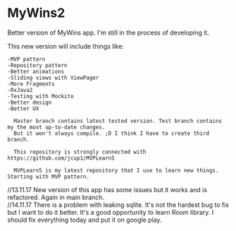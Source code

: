 # MyWins2
Better version of MyWins app. I'm still in the process of developing it.
  
  This new version will include things like:
    
    -MVP pattern  
    -Repository pattern  
    -Better animations  
    -Sliding views with ViewPager  
    -More Fragments  
    -RxJava2  
    -Testing with Mockito  
    -Better design  
    -Better UX
      
      Master branch contains latest tested version. Test branch contains my the most up-to-date changes.
      But it won't always compile. ;D I think I have to create third branch.
        
      This repository is strongly connected with https://github.com/jcup1/MVPLearn5
          
      MVPLearn5 is my latest repository that I use to learn new things. Starting with MVP pattern.  
        
//13.11.17 New version of this app has some issues but it works and is refactored. Again in main branch.  
//14.11.17 There is a problem with leaking sqlite. It's not the hardest bug to fix but I want to do it better. It's a good opportunity to learn Room library. I should fix everything today and put it on google play.
